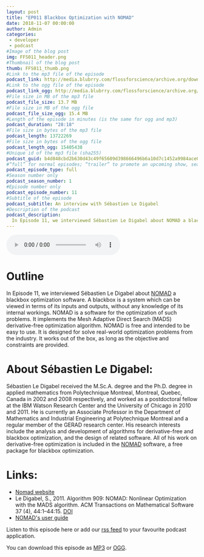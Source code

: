 ```yaml
---
layout: post
title: "EP011 Blackbox Optimization with NOMAD"
date: 2018-11-07 00:00:00
author: Admin
categories: 
 - developer
 - podcast
#Image of the blog post
img: FFS011_header.png
#Thumbnail of the blog post
thumb: FFS011_thumb.png
#Link to the mp3 file of the episode
podcast_link: http://media.blubrry.com/flossforscience/archive.org/download/Ep011BlackboxOptimizationWithNomad/FLOSSforscience_EP011_NOMAD.mp3
#Link to the ogg file of the episode
podcast_link_ogg: http://media.blubrry.com/flossforscience/archive.org/download/Ep011BlackboxOptimizationWithNomad/FLOSSforscience_EP011_NOMAD.ogg
#File size in MB of the mp3 file
podcast_file_size: 13.7 MB
#File size in MB of the ogg file
podcast_file_size_ogg: 15.4 MB
#Length of the episode in minutes (is the same for ogg and mp3)
podcast_duration: "28:18"
#File size in bytes of the mp3 file
podcast_length: 13722269
#File size in bytes of the ogg file
podcast_length_ogg: 15405438
#Unique id of the mp3 file (sha255)
podcast_guid: b4d848cbd2b630d43c49f65609d398666496b6a10d7c1452a9984ace00430dbc
#“full” for normal episodes; “trailer” to promote an upcoming show, season, or episode; or “bonus” for extra content related to a show, season, or episode.
podcast_episode_type: full
#Season number only
podcast_season_number: 1
#Episode number only
podcast_episode_number: 11
#Subtitle of the episode 
podcast_subtitle: An interview with Sébastien Le Digabel
#Description of the podcast
podcast_description: 
  In Episode 11, we interviewed Sébastien Le Digabel about NOMAD a blackbox optimization software. A blackbox is a system which can be viewed in terms of its inputs and outputs, without any knowledge of its internal workings. NOMAD is a software for the optimization of such problems. It implements the Mesh Adaptive Direct Search (MADS) derivative-free optimization algorithm. NOMAD is free and intended to be easy to use. It is designed for solve real-world optimization problems from the industry. It works out of the box, as long as the objective and constraints are provided.
---
```


<audio controls>
  <source src="http://media.blubrry.com/flossforscience/archive.org/download/Ep011BlackboxOptimizationWithNomad/FLOSSforscience_EP011_NOMAD.ogg" type="audio/ogg">
  <source src="http://media.blubrry.com/flossforscience/archive.org/download/Ep011BlackboxOptimizationWithNomad/FLOSSforscience_EP011_NOMAD.mp3" type="audio/mpeg">
Your browser does not support the audio element.
</audio>

# Outline

In Episode 11, we interviewed Sébastien Le Digabel about [NOMAD](www.gerad.ca/nomad) a blackbox optimization software. A blackbox is a system which can be viewed in terms of its inputs and outputs, without any knowledge of its internal workings. NOMAD is a software for the optimization of such problems. It implements the Mesh Adaptive Direct Search (MADS) derivative-free optimization algorithm. NOMAD is free and intended to be easy to use. It is designed for solve real-world optimization problems from the industry. It works out of the box, as long as the objective and constraints are provided.


# About Sébastien Le Digabel: 

Sébastien Le Digabel received the M.Sc.A. degree and the Ph.D. degree in applied mathematics from Polytechnique Montreal, Montreal, Quebec, Canada in 2002 and 2008 respectively, and worked as a postdoctoral fellow at the IBM Watson Research Center and the University of Chicago in 2010 and 2011. He is currently an Associate Professor in the Department of Mathematics and Industrial Engineering at Polytechnique Montreal and a regular member of the GERAD research center. His research interests include the analysis and development of algorithms for derivative-free and blackbox optimization, and the design of related software. All of his work on derivative-free optimization is included in the [NOMAD](www.gerad.ca/nomad) software, a free package for blackbox optimization.

# Links:

* [Nomad website](https://www.gerad.ca/nomad/)
* Le Digabel, S., 2011. Algorithm 909: NOMAD: Nonlinear Optimization with the MADS algorithm. ACM Transactions on Mathematical Software 37 (4), 44:1–44:15. [DOI](https://doi.org/10.1145/1916461.1916)
* [NOMAD's user guide](https://www.gerad.ca/nomad/Downloads/user_guide.pdf)

Listen to this episode here or add our [rss feed](https://flossforscience.com/feed.xml) to your favourite podcast application. 

You can download this episode as [MP3](http://media.blubrry.com/flossforscience/archive.org/download/Ep011BlackboxOptimizationWithNomad/FLOSSforscience_EP011_NOMAD.mp3) or [OGG](http://media.blubrry.com/flossforscience/archive.org/download/Ep011BlackboxOptimizationWithNomad/FLOSSforscience_EP011_NOMAD.ogg). 
